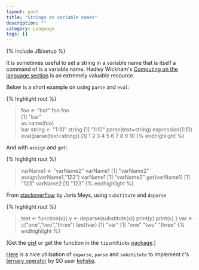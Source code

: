 ```yaml
---
layout: post
title: "Strings as variable names"
description: ""
category: Language
tags: []
---
```

{% include JB/setup %}

It is sometimes useful to set a string in a variable name that is itself a command of is a variable name. Hadley Wickham's [Computing on the language section](https://github.com/hadley/devtools/wiki/Computing-on-the-language) is an extremely valuable resource. 
    
Below is a short example on using `parse` and `eval`:

{% highlight rout %}    
> foo <- "bar"
> foo 
 foo                       
[1] "bar"                  
> as.name(foo)              
 bar
> string <- "1:10"
> string
 [1] "1:10"
> parse(text=string)
 expression(1:10)
> eval(parse(text=string))
 [1]  1  2  3  4  5  6  7  8  9 10
{% endhighlight %}          

And with `assign` and `get`:

    
{% highlight rout %}    
> varName1 <- "varName2"
> varName1
 [1] "varName2"
> assign(varName1,"123")
> varName1
 [1] "varName2"
> get(varName1)
 [1] "123"
> varName2
 [1] "123"
{% endhighlight %}          

From [stackoverflow](http://stackoverflow.com/questions/3548263/l-ply-how-to-pass-the-lists-name-attribute-into-the-function) by Joris Meys, using `substitute` and `deparse`

{% highlight rout %}
> test <- function(x){
       y <- deparse(substitute(x))
       print(y)
       print(x)
  }
> var <- c("one","two","three")
> test(var)
 [1] "var"
 [1] "one"   "two"   "three"
{% endhighlight %}

(Get the [gist](https://gist.github.com/2704256) or get the function in the `tipsntRicks` [package](https://github.com/lgatto/tipsntRicks).)

[Here](http://stackoverflow.com/questions/8790143/does-the-ternary-operator-exist-in-r) is a nice utilisation of `deparse`, `parse` and `substitute` to
implement `C`'s [ternary operator](http://en.wikipedia.org/wiki/Ternary_operation) by SO user [kohske](http://stackoverflow.com/users/314020/kohske).
